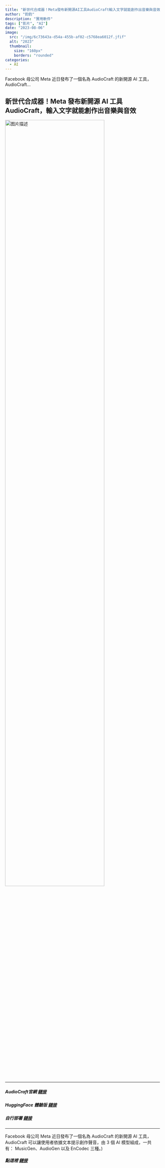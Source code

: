 ```yaml
---
title: "新世代合成器！Meta發布新開源AI工具AudioCraft輸入文字就能創作出音樂與音效"
author: "鈞鈞"
description: "實用軟件"
tags: ["影片", "AI"]
date: "2023-08-06"
image:
  src: "/img/6c73643a-d54a-455b-af02-c5768ea6012f.jfif"
  alt: "2023"
  thumbnail:
    size: "160px"
    borders: "rounded"
categories:
  - AI
---
```

Facebook 母公司 Meta 近日發布了一個名為 AudioCraft 的新開源 AI 工具，AudioCraft...
<!--more-->

## 新世代合成器！Meta 發布新開源 AI 工具 AudioCraft，輸入文字就能創作出音樂與音效

<a href="/img/6c73643a-d54a-455b-af02-c5768ea6012f.jfif " data-lightbox="image-1" data-title="我的图片">
    <img src="/img/6c73643a-d54a-455b-af02-c5768ea6012f.jfif " width="80%" alt="图片描述">
</a>


-----------------------------------------------------------------------------------

##### AudioCraft官網 [鏈接](https://audiocraft.metademolab.com/)


##### HuggingFace 體驗版 [鏈接](https://huggingface.co/spaces/facebook/MusicGen)


##### 自行部署 [鏈接](https://pinokio.computer/)


-----------------------------------------------------------------------------------
Facebook 母公司 Meta 近日發布了一個名為 AudioCraft 的新開源 AI 工具，AudioCraft 可以讓使用者依據文本提示創作聲音，由 3 個 AI 模型組成，一共有： MusicGen、AudioGen 以及 EnCodec 三種。)


##### 點這裡 [鏈接](https://youtu.be/-_YUCNNkllo)
